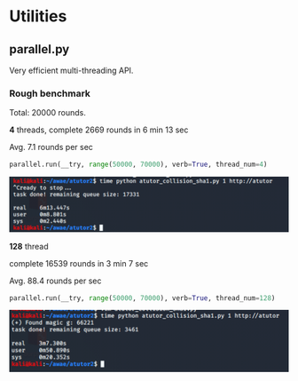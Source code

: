 # Utilities

## parallel.py

Very efficient multi-threading API.

### Rough benchmark

Total: 20000 rounds.

**4** threads, complete 2669 rounds in 6 min 13 sec

Avg. 7.1 rounds per sec

```python
parallel.run(__try, range(50000, 70000), verb=True, thread_num=4)
```

![](images/4thread.png)

**128** thread

complete 16539 rounds in 3 min 7 sec

Avg. 88.4 rounds per sec

```python
parallel.run(__try, range(50000, 70000), verb=True, thread_num=128)
```

![](images/128thread.png)

